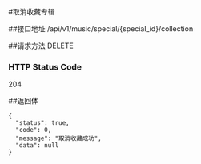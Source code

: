 #取消收藏专辑

##接口地址
/api/v1/music/special/{special_id}/collection

##请求方法
DELETE

### HTTP Status Code

204

##返回体
```json5
{
  "status": true,
  "code": 0,
  "message": "取消收藏成功",
  "data": null
}
```